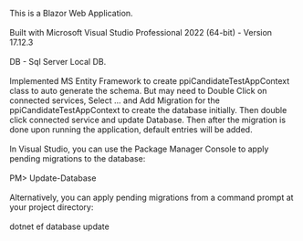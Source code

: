 This is a Blazor Web Application.<br> <br>
Built with Microsoft Visual Studio Professional 2022 (64-bit) - Version 17.12.3<br><br>
DB - Sql Server Local DB.<br><br>
Implemented MS Entity Framework to create ppiCandidateTestAppContext class to auto generate the schema. But may need to Double Click on connected services, Select ... and Add Migration for the ppiCandidateTestAppContext
to create the database initially. Then double click connected service and update Database. Then after the migration is done upon running the application, default entries will be added. <br><br>
In Visual Studio, you can use the Package Manager Console to apply pending migrations to the database: <br><br>
PM> Update-Database <br><br>
Alternatively, you can apply pending migrations from a command prompt at your project directory:<br><br>
dotnet ef database update<br>
